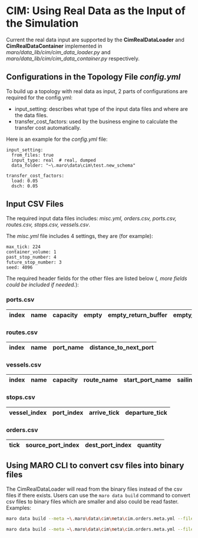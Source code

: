 # CIM: Using Real Data as the Input of the Simulation

Current the real data input are supported by the **CimRealDataLoader** and **CimRealDataContainer** implemented in *maro/data_lib/cim/cim_data_loader.py* and *maro/data_lib/cim/cim_data_container.py* respectively.

## Configurations in the Topology File *config.yml*

To build up a topology with real data as input, 2 parts of configurations are required for the config.yml:

- input_setting: describes what type of the input data files and where are the data files.
- transfer_cost_factors: used by the business engine to calculate the transfer cost automatically.

Here is an example for the *config.yml* file:

```text
input_setting:
  from_files: true
  input_type: real  # real, dumped
  data_folder: "~\.maro\data\cim\test.new_schema"

transfer_cost_factors:
  load: 0.05
  dsch: 0.05
```

## Input CSV Files

The required input data files includes: *misc.yml, orders.csv, ports.csv, routes.csv, stops.csv, vessels.csv*.

The *misc.yml* file includes 4 settings, they are (for example):
```text
max_tick: 224
container_volume: 1
past_stop_number: 4
future_stop_number: 3
seed: 4096
```

The required header fields for the other files are listed below (*, more fields could be included if needed.*):

### ports.csv

index | name | capacity | empty | empty_return_buffer | empty_return_buffer_noise | full_return_buffer | full_return_buffer_noise
---|---|---|---|---|---|---|---

### routes.csv

index | name | port_name | distance_to_next_port
---|---|---|---

### vessels.csv

index | name | capacity | route_name | start_port_name | sailing_speed | sailing_speed_noise | parking_duration | parking_noise | period | empty
---|---|---|---|---|---|---|---|---|---|---

### stops.csv

vessel_index | port_index | arrive_tick | departure_tick
---|---|---|---

### orders.csv

tick | source_port_index | dest_port_index | quantity
---|---|---|---

## Using MARO CLI to convert csv files into binary files

The CimRealDataLoader will read from the binary files instead of the csv files if there exists. Users can use the ```maro data build``` command to convert csv files to binary files which are smaller and also could be read faster. Examples:

```sh
maro data build --meta ~\.maro\data\cim\meta\cim.orders.meta.yml --file ~\.maro\data\cim\test.new_schema\orders.csv --output ~\.maro\data\cim\test.new_schema\orders.bin

maro data build --meta ~\.maro\data\cim\meta\cim.orders.meta.yml --file .~\.maro\data\cim\test.new_schema\orders.csv --output ~\.maro\data\cim\test.new_schema\orders.bin
```

